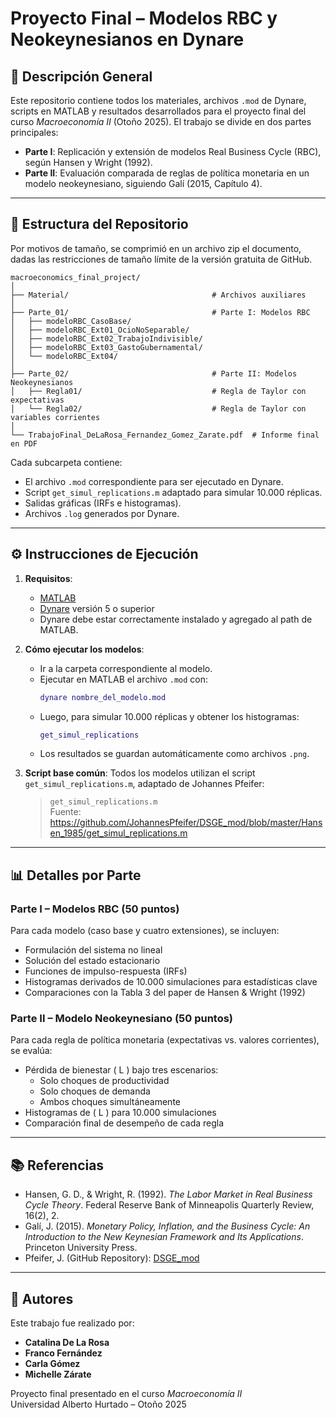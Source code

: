 
# Proyecto Final – Modelos RBC y Neokeynesianos en Dynare

## 📘 Descripción General

Este repositorio contiene todos los materiales, archivos `.mod` de Dynare, scripts en MATLAB y resultados desarrollados para el proyecto final del curso *Macroeconomía II* (Otoño 2025). El trabajo se divide en dos partes principales:

- **Parte I**: Replicación y extensión de modelos Real Business Cycle (RBC), según Hansen y Wright (1992).
- **Parte II**: Evaluación comparada de reglas de política monetaria en un modelo neokeynesiano, siguiendo Galí (2015, Capítulo 4).

---

## 📁 Estructura del Repositorio
Por motivos de tamaño, se comprimió en un archivo zip el documento, dadas las restricciones de tamaño límite de la versión gratuita de GitHub.

```
macroeconomics_final_project/
│
├── Material/                                # Archivos auxiliares
│
├── Parte_01/                                # Parte I: Modelos RBC
│   ├── modeloRBC_CasoBase/
│   ├── modeloRBC_Ext01_OcioNoSeparable/
│   ├── modeloRBC_Ext02_TrabajoIndivisible/
│   ├── modeloRBC_Ext03_GastoGubernamental/
│   └── modeloRBC_Ext04/
│
├── Parte_02/                                # Parte II: Modelos Neokeynesianos
│   ├── Regla01/                             # Regla de Taylor con expectativas
│   └── Regla02/                             # Regla de Taylor con variables corrientes
│
└── TrabajoFinal_DeLaRosa_Fernandez_Gomez_Zarate.pdf  # Informe final en PDF
```

Cada subcarpeta contiene:
- El archivo `.mod` correspondiente para ser ejecutado en Dynare.
- Script `get_simul_replications.m` adaptado para simular 10.000 réplicas.
- Salidas gráficas (IRFs e histogramas).
- Archivos `.log` generados por Dynare.

---

## ⚙️ Instrucciones de Ejecución

1. **Requisitos**:
   - [MATLAB](https://www.mathworks.com/products/matlab.html)
   - [Dynare](https://www.dynare.org) versión 5 o superior
   - Dynare debe estar correctamente instalado y agregado al path de MATLAB.

2. **Cómo ejecutar los modelos**:
   - Ir a la carpeta correspondiente al modelo.
   - Ejecutar en MATLAB el archivo `.mod` con:
     ```matlab
     dynare nombre_del_modelo.mod
     ```
   - Luego, para simular 10.000 réplicas y obtener los histogramas:
     ```matlab
     get_simul_replications
     ```
   - Los resultados se guardan automáticamente como archivos `.png`.

3. **Script base común**:
   Todos los modelos utilizan el script `get_simul_replications.m`, adaptado de Johannes Pfeifer:
   > `get_simul_replications.m`  
   Fuente: https://github.com/JohannesPfeifer/DSGE_mod/blob/master/Hansen_1985/get_simul_replications.m

---

## 📊 Detalles por Parte

### Parte I – Modelos RBC (50 puntos)

Para cada modelo (caso base y cuatro extensiones), se incluyen:
- Formulación del sistema no lineal
- Solución del estado estacionario
- Funciones de impulso-respuesta (IRFs)
- Histogramas derivados de 10.000 simulaciones para estadísticas clave
- Comparaciones con la Tabla 3 del paper de Hansen & Wright (1992)

### Parte II – Modelo Neokeynesiano (50 puntos)

Para cada regla de política monetaria (expectativas vs. valores corrientes), se evalúa:
- Pérdida de bienestar \( L \) bajo tres escenarios:
  - Solo choques de productividad
  - Solo choques de demanda
  - Ambos choques simultáneamente
- Histogramas de \( L \) para 10.000 simulaciones
- Comparación final de desempeño de cada regla

---

## 📚 Referencias

- Hansen, G. D., & Wright, R. (1992). *The Labor Market in Real Business Cycle Theory*. Federal Reserve Bank of Minneapolis Quarterly Review, 16(2), 2.
- Galí, J. (2015). *Monetary Policy, Inflation, and the Business Cycle: An Introduction to the New Keynesian Framework and Its Applications*. Princeton University Press.
- Pfeifer, J. (GitHub Repository): [DSGE_mod](https://github.com/JohannesPfeifer/DSGE_mod)

---

## 👥 Autores

Este trabajo fue realizado por:

- **Catalina De La Rosa**  
- **Franco Fernández**  
- **Carla Gómez**  
- **Michelle Zárate**  

Proyecto final presentado en el curso *Macroeconomía II*  
Universidad Alberto Hurtado – Otoño 2025
